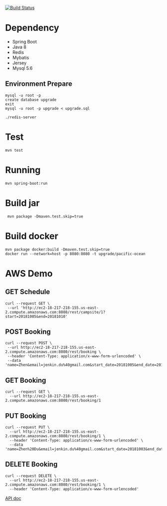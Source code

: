 [![Build Status](https://travis-ci.org/duzhen/Upgrade.svg?branch=master)](https://travis-ci.org/duzhen/Upgrade)

# Dependency
* Spring Boot
* Java 8
* Redis
* Mybatis
* Jersey
* Mysql 5.6

## Environment Prepare
```
mysql -u root -p
create database upgrade
exit
mysql -u root -p upgrade < upgrade.sql

./redis-server
```

# Test
```
mvn test
```

# Running
 ```
 mvn spring-boot:run
 ```
 
 # Build jar
 ```
  mvn package -Dmaven.test.skip=true
 ```
 
 # Build docker
 ```
 mvn package docker:build -Dmaven.test.skip=true
 docker run --network=host -p 8080:8080 -t upgrade/pacific-ocean
 ```
 
 # AWS Demo
 
 ## GET Schedule
 ```
 curl --request GET \
  --url 'http://ec2-18-217-218-155.us-east-2.compute.amazonaws.com:8080/rest/campsite/1?start=20181005&end=20181010'
 ```
 
 ## POST Booking
 ```
curl --request POST \
  --url http://ec2-18-217-218-155.us-east-2.compute.amazonaws.com:8080/rest/booking \
  --header 'Content-Type: application/x-www-form-urlencoded' \
  --data 'name=Zhen&email=jenkin.du%40gmail.com&start_date=20181005&end_date=20181006'
```

## GET Booking
```
curl --request GET \
  --url http://ec2-18-217-218-155.us-east-2.compute.amazonaws.com:8080/rest/booking/1
```

## PUT Booking
```
curl --request PUT \
  --url http://ec2-18-217-218-155.us-east-2.compute.amazonaws.com:8080/rest/booking/1 \
  --header 'Content-Type: application/x-www-form-urlencoded' \
  --data 'name=Zhen%20Du&email=jenkin.du%40gmail.com&start_date=20181003&end_date=20181004'
```

## DELETE Booking
```
curl --request DELETE \
  --url http://ec2-18-217-218-155.us-east-2.compute.amazonaws.com:8080/rest/booking/1 \
  --header 'Content-Type: application/x-www-form-urlencoded'
```

[API doc](https://web.postman.co/collections/5494810-f695cab7-6878-eb55-7943-ad88e1ccfd65?workspace=5e7c8d3d-b208-4162-87b5-1abd95cc46e3#e81b9248-3037-98b9-871a-e789f68ae04a)
